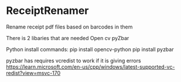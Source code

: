 # ReceiptRenamer
Rename receipt pdf files based on barcodes in them

There is 2 libaries that are needed
Open cv
pyZbar

Python install commands:
pip install opencv-python
pip install pyzbar

pyzbar has requires vcredist to work if it is giving errors
https://learn.microsoft.com/en-us/cpp/windows/latest-supported-vc-redist?view=msvc-170
